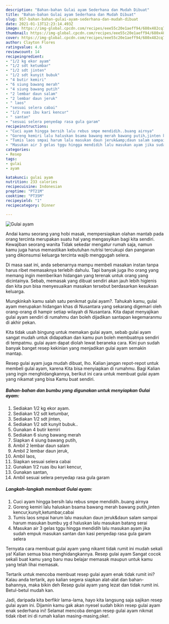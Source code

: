 ```yaml
---
description: "Bahan-bahan Gulai ayam Sederhana dan Mudah Dibuat"
title: "Bahan-bahan Gulai ayam Sederhana dan Mudah Dibuat"
slug: 957-bahan-bahan-gulai-ayam-sederhana-dan-mudah-dibuat
date: 2021-01-13T12:23:14.493Z
image: https://img-global.cpcdn.com/recipes/eee55c20e1aeff94/680x482cq70/gulai-ayam-foto-resep-utama.jpg
thumbnail: https://img-global.cpcdn.com/recipes/eee55c20e1aeff94/680x482cq70/gulai-ayam-foto-resep-utama.jpg
cover: https://img-global.cpcdn.com/recipes/eee55c20e1aeff94/680x482cq70/gulai-ayam-foto-resep-utama.jpg
author: Clayton Flores
ratingvalue: 4.6
reviewcount: 14
recipeingredient:
- "1/2 kg ekor ayam"
- "1/2 sdt ketumbar"
- "1/2 sdt jinten"
- "1/2 sdt kunyit bubuk"
- "4 butir kemiri"
- "6 siung bawang merah"
- "4 siung bawang putih"
- "2 lembar daun salam"
- "2 lembar daun jeruk"
- " laos"
- "sesuai selera cabai"
- "1/2 ruas ibu kari kencur"
- " santan"
- "sesuai selera penyedap rasa gula garam"
recipeinstructions:
- "Cuci ayam hingga bersih lalu rebus smpe mendidih..buang airnya"
- "Goreng kemiri lalu haluskan bsama bawang merah bawang putih,jinten kencur,kunyit,ketumbar,cabai"
- "Tumis laos smpai harum lalu masukan daun jeruk&amp;daun salam sampai harum masukan bumbu yg d haluskan lalu masukan batang serai"
- "Masukan air 3 gelas tggu hingga mendidih lalu masukan ayam jika sudah empuk masukan santan dan kasi penyedap rasa gula garam selera"
categories:
- Resep
tags:
- gulai
- ayam

katakunci: gulai ayam 
nutrition: 233 calories
recipecuisine: Indonesian
preptime: "PT21M"
cooktime: "PT35M"
recipeyield: "1"
recipecategory: Dinner

---
```



![Gulai ayam](https://img-global.cpcdn.com/recipes/eee55c20e1aeff94/680x482cq70/gulai-ayam-foto-resep-utama.jpg)

Andai kamu seorang yang hobi masak, mempersiapkan olahan mantab pada orang tercinta merupakan suatu hal yang mengasyikan bagi kita sendiri. Kewajiban seorang  wanita Tidak sekedar mengatur rumah saja, namun kamu juga harus memastikan kebutuhan nutrisi tercukupi dan panganan yang dikonsumsi keluarga tercinta wajib menggugah selera.

Di masa  saat ini, anda sebenarnya mampu membeli masakan instan tanpa harus ribet memasaknya terlebih dahulu. Tapi banyak juga lho orang yang memang ingin memberikan hidangan yang terenak untuk orang yang dicintainya. Sebab, memasak yang dibuat sendiri akan jauh lebih higienis dan kita pun bisa menyesuaikan masakan tersebut berdasarkan kesukaan keluarga. 



Mungkinkah kamu salah satu penikmat gulai ayam?. Tahukah kamu, gulai ayam merupakan hidangan khas di Nusantara yang sekarang digemari oleh orang-orang di hampir setiap wilayah di Nusantara. Kita dapat menyajikan gulai ayam sendiri di rumahmu dan boleh dijadikan santapan kegemaranmu di akhir pekan.

Kita tidak usah bingung untuk memakan gulai ayam, sebab gulai ayam sangat mudah untuk didapatkan dan kamu pun boleh membuatnya sendiri di tempatmu. gulai ayam dapat diolah lewat beraneka cara. Kini pun sudah banyak banget resep kekinian yang menjadikan gulai ayam semakin mantap.

Resep gulai ayam juga mudah dibuat, lho. Kalian jangan repot-repot untuk membeli gulai ayam, karena Kita bisa menyiapkan di rumahmu. Bagi Kalian yang ingin menghidangkannya, berikut ini cara untuk membuat gulai ayam yang nikamat yang bisa Kamu buat sendiri.

<!--inarticleads1-->

##### Bahan-bahan dan bumbu yang digunakan untuk menyiapkan Gulai ayam:

1. Sediakan 1/2 kg ekor ayam.
1. Sediakan 1/2 sdt ketumbar,
1. Sediakan 1/2 sdt jinten,
1. Sediakan 1/2 sdt kunyit bubuk..
1. Gunakan 4 butir kemiri
1. Sediakan 6 siung bawang merah
1. Siapkan 4 siung bawang putih,
1. Ambil 2 lembar daun salam
1. Ambil 2 lembar daun jeruk,
1. Ambil  laos,
1. Siapkan sesuai selera cabai
1. Gunakan 1/2 ruas ibu kari kencur,
1. Gunakan  santan,
1. Ambil sesuai selera penyedap rasa gula garam




<!--inarticleads2-->

##### Langkah-langkah membuat Gulai ayam:

1. Cuci ayam hingga bersih lalu rebus smpe mendidih..buang airnya
1. Goreng kemiri lalu haluskan bsama bawang merah bawang putih,jinten kencur,kunyit,ketumbar,cabai
1. Tumis laos smpai harum lalu masukan daun jeruk&amp;daun salam sampai harum masukan bumbu yg d haluskan lalu masukan batang serai
1. Masukan air 3 gelas tggu hingga mendidih lalu masukan ayam jika sudah empuk masukan santan dan kasi penyedap rasa gula garam selera




Ternyata cara membuat gulai ayam yang nikamt tidak rumit ini mudah sekali ya! Kalian semua bisa menghidangkannya. Resep gulai ayam Sangat cocok sekali buat kamu yang baru mau belajar memasak maupun untuk kamu yang telah lihai memasak.

Tertarik untuk mencoba membuat resep gulai ayam enak tidak rumit ini? Kalau anda tertarik, ayo kalian segera siapkan alat-alat dan bahan-bahannya, maka bikin deh Resep gulai ayam yang lezat dan tidak rumit ini. Betul-betul mudah kan. 

Jadi, daripada kita berfikir lama-lama, hayo kita langsung saja sajikan resep gulai ayam ini. Dijamin kamu gak akan nyesel sudah bikin resep gulai ayam enak sederhana ini! Selamat mencoba dengan resep gulai ayam nikmat tidak ribet ini di rumah kalian masing-masing,oke!.

